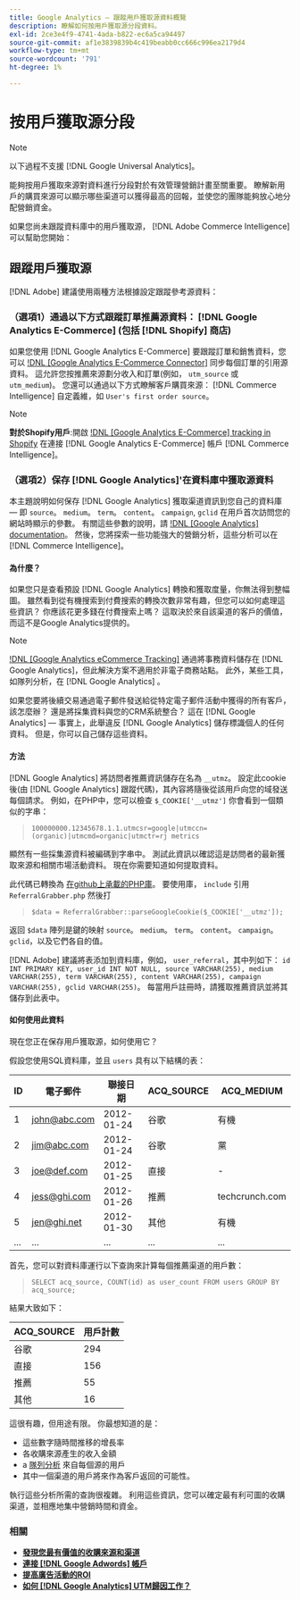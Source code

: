 ```yaml
---
title: Google Analytics — 跟蹤用戶獲取源資料概覽
description: 瞭解如何按用戶獲取源分段資料。
exl-id: 2ce3e4f9-4741-4ada-b822-ec6a5ca94497
source-git-commit: af1e3839839b4c419beabb0cc666c996ea2179d4
workflow-type: tm+mt
source-wordcount: '791'
ht-degree: 1%

---
```


# 按用戶獲取源分段

>[!NOTE]
>
>以下過程不支援 [!DNL Google Universal Analytics]。

能夠按用戶獲取來源對資料進行分段對於有效管理營銷計畫至關重要。 瞭解新用戶的購買來源可以顯示哪些渠道可以獲得最高的回報，並使您的團隊能夠放心地分配營銷資金。

如果您尚未跟蹤資料庫中的用戶獲取源， [!DNL Adobe Commerce Intelligence] 可以幫助您開始：

## 跟蹤用戶獲取源

[!DNL Adobe] 建議使用兩種方法根據設定跟蹤參考源資料：

### （選項1）通過以下方式跟蹤訂單推薦源資料： [!DNL Google Analytics E-Commerce] (包括 [!DNL Shopify] 商店)

如果您使用 [!DNL Google Analytics E-Commerce] 要跟蹤訂單和銷售資料，您可以 [!DNL [Google Analytics E-Commerce Connector]](../importing-data/integrations/google-ecommerce.md) 同步每個訂單的引用源資料。 這允許您按推薦來源劃分收入和訂單(例如， `utm_source` 或 `utm_medium`)。 您還可以通過以下方式瞭解客戶購買來源： [!DNL Commerce Intelligence] 自定義維，如 `User's first order source`。

>[!NOTE]
>
>**對於Shopify用戶**:開啟 [!DNL [Google Analytics E-Commerce] tracking in Shopify](https://help.shopify.com/en/manual/reports-and-analytics/google-analytics#ecommerce-tracking) 在連接 [!DNL Google Analytics E-Commerce] 帳戶 [!DNL Commerce Intelligence]。

### （選項2）保存 [!DNL Google Analytics]&#39;在資料庫中獲取源資料

本主題說明如何保存 [!DNL Google Analytics] 獲取渠道資訊到您自己的資料庫 — 即 `source`。 `medium`。 `term`。 `content`。 `campaign`, `gclid` 在用戶首次訪問您的網站時顯示的參數。 有關這些參數的說明，請 [!DNL [Google Analytics] documentation](https://support.google.com/analytics/answer/1191184?hl=en#zippy=%2Cin-this-article)。 然後，您將探索一些功能強大的營銷分析，這些分析可以在 [!DNL Commerce Intelligence]。

#### 為什麼？

如果您只是查看預設 [!DNL Google Analytics] 轉換和獲取度量，你無法得到整幅圖。 雖然看到從有機搜索到付費搜索的轉換次數非常有趣，但您可以如何處理這些資訊？ 你應該花更多錢在付費搜索上嗎？ 這取決於來自該渠道的客戶的價值，而這不是Google Analytics提供的。

>[!NOTE]
>
>[!DNL [Google Analytics eCommerce Tracking]](https://developers.google.com/analytics/devguides/collection/gajs/gaTrackingEcommerce) 通過將事務資料儲存在 [!DNL Google Analytics]，但此解決方案不適用於非電子商務站點。 此外，某些工具，如隊列分析，在 [!DNL Google Analytics] 。

如果您要將後續交易通過電子郵件發送給從特定電子郵件活動中獲得的所有客戶，該怎麼辦？ 還是將採集資料與您的CRM系統整合？ 這在 [!DNL Google Analytics]  — 事實上，此舉違反 [!DNL Google Analytics] 儲存標識個人的任何資料。 但是，你可以自己儲存這些資料。

#### 方法

[!DNL Google Analytics] 將訪問者推薦資訊儲存在名為 `__utmz`。 設定此cookie後(由 [!DNL Google Analytics] 跟蹤代碼)，其內容將隨後從該用戶向您的域發送每個請求。 例如，在PHP中，您可以檢查 `$_COOKIE['__utmz']` 你會看到一個類似的字串：

> `100000000.12345678.1.1.utmcsr=google|utmccn=(organic)|utmcmd=organic|utmctr=rj metrics`

顯然有一些採集源資料被編碼到字串中。 測試此資訊以確認這是訪問者的最新獲取來源和相關市場活動資料。 現在你需要知道如何提取資料。

此代碼已轉換為 [在github上承載的PHP庫](https://github.com/RJMetrics/referral-grabber-php)。 要使用庫， `include` 引用 `ReferralGrabber.php` 然後打

> `$data = ReferralGrabber::parseGoogleCookie($_COOKIE['__utmz']);`

返回 `$data` 陣列是鍵的映射 `source`。 `medium`。 `term`。 `content`。 `campaign`。 `gclid`，以及它們各自的值。

[!DNL Adobe] 建議將表添加到資料庫，例如， `user_referral`，其中列如下： `id INT PRIMARY KEY, user_id INT NOT NULL, source VARCHAR(255), medium VARCHAR(255), term VARCHAR(255), content VARCHAR(255), campaign VARCHAR(255), gclid VARCHAR(255)`。 每當用戶註冊時，請獲取推薦資訊並將其儲存到此表中。

#### 如何使用此資料

現在您正在保存用戶獲取源，如何使用它？

假設您使用SQL資料庫，並且 `users` 具有以下結構的表：

| ID | 電子郵件 | 聯接日期 | ACQ_SOURCE | ACQ_MEDIUM |
|--- |--- |--- |--- |--- |
| 1 | john@abc.com | 2012-01-24 | 谷歌 | 有機 |
| 2 | jim@abc.com | 2012-01-24 | 谷歌 | 黨 |
| 3 | joe@def.com | 2012-01-25 | 直接 | - |
| 4 | jess@ghi.com | 2012-01-26 | 推薦 | techcrunch.com |
| 5 | jen@ghi.net | 2012-01-30 | 其他 | 有機 |
| ... | ... | ... | ... | ... |

首先，您可以對資料庫運行以下查詢來計算每個推薦渠道的用戶數：

> `SELECT acq_source, COUNT(id) as user_count FROM users GROUP BY acq_source;`

結果大致如下：

| ACQ_SOURCE | 用戶計數 |
|--- |--- |
| 谷歌 | 294 |
| 直接 | 156 |
| 推薦 | 55 |
| 其他 | 16 |

這很有趣，但用途有限。 你最想知道的是：

* 這些數字隨時間推移的增長率
* 各收購來源產生的收入金額
* a [隊列分析](https://en.wikipedia.org/wiki/Cohort_analysis) 來自每個源的用戶
* 其中一個渠道的用戶將來作為客戶返回的可能性。

執行這些分析所需的查詢很複雜。 利用這些資訊，您可以確定最有利可圖的收購渠道，並相應地集中營銷時間和資金。

### 相關

* **[發現您最有價值的收購來源和渠道](../analysis/most-value-source-channel.md)**
* **[連接 [!DNL Google Adwords] 帳戶](../importing-data/integrations/google-adwords.md)**
* **[提高廣告活動的ROI](../analysis/roi-ad-camp.md)**
* **[如何 [!DNL Google Analytics] UTM歸因工作？](../analysis/utm-attributes.md)**
